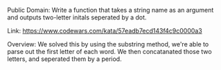 Public Domain: Write a function that takes a string name as an argument and outputs two-letter initals seperated by a dot.

Link: https://www.codewars.com/kata/57eadb7ecd143f4c9c0000a3

Overview: We solved this by using the substring method, we're able to parse out the first letter of each word. We then concatanated those two letters, and seperated them by a period.